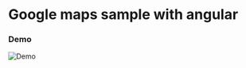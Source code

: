 # Google maps sample with angular  
### Demo
![Demo](https://cloud.githubusercontent.com/assets/4989157/20918755/ae108486-bbec-11e6-9ef3-1bcbc9e0e846.gif)  
